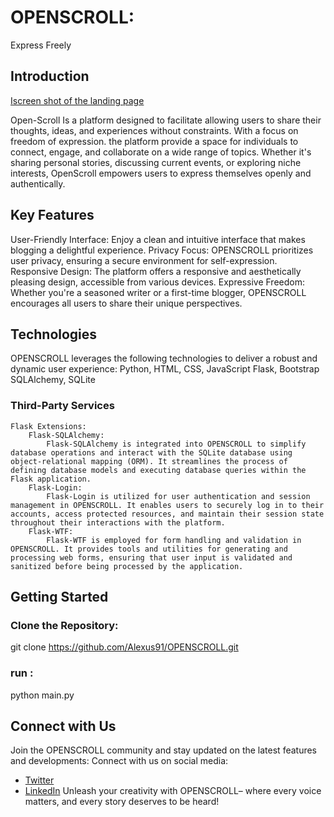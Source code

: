 #  OPENSCROLL: 
Express Freely
## Introduction
[Iscreen shot of the landing page ](webapp/static/img/Screenshot.png)


Open-Scroll Is a platform designed to facilitate allowing users to share their thoughts, ideas, and experiences without constraints. With a focus on freedom of expression. the platform provide a space for individuals to connect, engage, and collaborate on a wide range of topics. Whether it's sharing personal stories, discussing current events, or exploring niche interests, OpenScroll empowers users to express themselves openly and authentically. 
## Key Features
User-Friendly Interface: Enjoy a clean and intuitive interface that makes blogging a delightful experience.
Privacy Focus: OPENSCROLL  prioritizes user privacy, ensuring a secure environment for self-expression.
Responsive Design: The platform offers a responsive and aesthetically pleasing design, accessible from various devices.
Expressive Freedom: Whether you're a seasoned writer or a first-time blogger, OPENSCROLL encourages all users to share their unique perspectives.
## Technologies
OPENSCROLL leverages the following technologies to deliver a robust and dynamic user experience:
Python, HTML, CSS, JavaScript
Flask, Bootstrap
SQLAlchemy, SQLite
### Third-Party Services

    Flask Extensions:
        Flask-SQLAlchemy:
            Flask-SQLAlchemy is integrated into OPENSCROLL to simplify database operations and interact with the SQLite database using object-relational mapping (ORM). It streamlines the process of defining database models and executing database queries within the Flask application.
        Flask-Login:
            Flask-Login is utilized for user authentication and session management in OPENSCROLL. It enables users to securely log in to their accounts, access protected resources, and maintain their session state throughout their interactions with the platform.
        Flask-WTF:
            Flask-WTF is employed for form handling and validation in OPENSCROLL. It provides tools and utilities for generating and processing web forms, ensuring that user input is validated and sanitized before being processed by the application.
## Getting Started
### Clone the Repository:
git clone https://github.com/Alexus91/OPENSCROLL.git
### run :
python main.py
## Connect with Us
Join the OPENSCROLL community and stay updated on the latest features and developments:
Connect with us on social media:
- [Twitter](https://twitter.com/kamalfadlll)
- [LinkedIn](https://www.linkedin.com/in/kamal-fadl-602b97191)
Unleash your creativity with OPENSCROLL– where every voice matters, and every story deserves to be heard!
